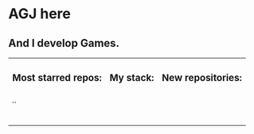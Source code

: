 <h1>AGJ here</h1>
<h2>And I develop Games.</h2>
<table>
  <tr>
    <td valign="top">
      <h3>Most starred repos: </h3>
       <h6>..</h6> 
    </td>
    <td valign="top">
      <h3>My stack: </h3>      
      </td>
     <td valign="top">
      <h3>New repositories: </h3>
        </td>
  </tr>
</table>
